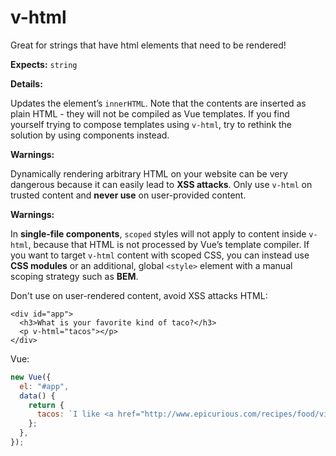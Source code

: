 # v-html

Great for strings that have html elements that need to be rendered!

**Expects:** `string`

**Details:**

Updates the element’s `innerHTML`. Note that the contents are inserted as plain HTML - they will not be compiled as Vue templates. If you find yourself trying to compose templates using `v-html`, try to rethink the solution by using components instead.

**Warnings:**

Dynamically rendering arbitrary HTML on your website can be very dangerous because it can easily lead to **XSS attacks**. Only use `v-html` on trusted content and **never use** on user-provided content.

**Warnings:**

In **single-file components**, `scoped` styles will not apply to content inside `v-html`, because that HTML is not processed by Vue’s template compiler. If you want to target `v-html` content with scoped CSS, you can instead use **CSS modules** or an additional, global `<style>` element with a manual scoping strategy such as **BEM**.

Don't use on user-rendered content, avoid XSS attacks HTML:

```markup
<div id="app">
  <h3>What is your favorite kind of taco?</h3>
  <p v-html="tacos"></p>
</div>
```

Vue:

```javascript
new Vue({
  el: "#app",
  data() {
    return {
      tacos: `I like <a href="http://www.epicurious.com/recipes/food/views/tacos-al-pastor-242132" target="_blank">Al Pastor</a> tacos`,
    };
  },
});
```

